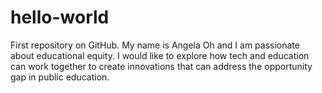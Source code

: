 # hello-world
First repository on GitHub.
My name is Angela Oh and I am passionate about educational equity. I would like to explore how tech and education can work together to create innovations that can address the opportunity gap in public education. 
